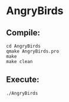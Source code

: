
# AngryBirds

## Compile:

```
cd AngryBirds
qmake AngryBirds.pro
make
make clean
```

## Execute:

```
./AngryBirds
```
